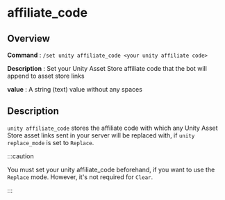 # affiliate_code

## Overview

**Command** : `/set unity affiliate_code <your unity affiliate code>`

**Description** : Set your Unity Asset Store affiliate code that the bot will append to asset store links

**value** : A string (text) value without any spaces

## Description

`unity affiliate_code` stores the affiliate code with which any Unity Asset Store asset links sent in your
server will be replaced with, if `unity replace_mode` is set to `Replace`.

:::caution

You must set your unity affiliate_code beforehand, if you want to use the `Replace` mode. However, it's not required
for `Clear`.

:::